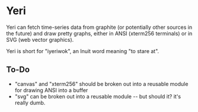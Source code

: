 
# Yeri

Yeri can fetch time-series data from graphite (or potentially other sources in the future) and draw pretty graphs, either in ANSI (xterm256 terminals) or in SVG (web vector graphics).

Yeri is short for "iyeriwok", an Inuit word meaning "to stare at".

## To-Do

- "canvas" and "xterm256" should be broken out into a reusable module for drawing ANSI into a buffer
- "svg" can be broken out into a reusable module -- but should it? it's really dumb.
